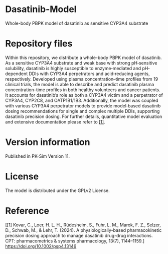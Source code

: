 # Dasatinib-Model
Whole-body PBPK model of dasatinib as sensitive CYP3A4 substrate

# Repository files
Within this repository, we distribute a whole-body PBPK model of dasatinib. As a sensitive CYP3A4 substrate and weak base with strong pH‐sensitive solubility, dasatinib is highly susceptible to enzyme‐mediated and pH‐dependent DDIs with CYP3A4 perpetrators and acid‐reducing agents, respectively. Developed using plasma concentration–time profiles from 19 clinical trials, the model is able to describe and predict dasatinib plasma concentration–time profiles in both healthy volunteers and cancer patients. It accounts for dasatinib’s role as both a CYP3A4 victim and a perpetrator of CYP3A4, CYP2C8, and OATP1B1/1B3. Additionally, the model was coupled with various CYP3A4 perpetrator models to provide model‐based dasatinib dosing recommendations for single and complex multiple DDIs, supporting dasatinib precision dosing. For further details, quantitative model evaluation and extensive documentation please refer to [[1]](https://doi.org/10.1002/psp4.13146).


# Version information
Published in PK-Sim Version 11.

# License
The model is distributed under the GPLv2 License.

# Reference
[[1] Kovar, C., Loer, H. L. H., Rüdesheim, S., Fuhr, L. M., Marok, F. Z., Selzer, D., Schwab, M., & Lehr, T. (2024). A physiologically-based pharmacokinetic precision dosing approach to manage dasatinib drug-drug interactions. CPT: pharmacometrics & systems pharmacology, 13(7), 1144–1159.] https://doi.org/10.1002/psp4.13146

